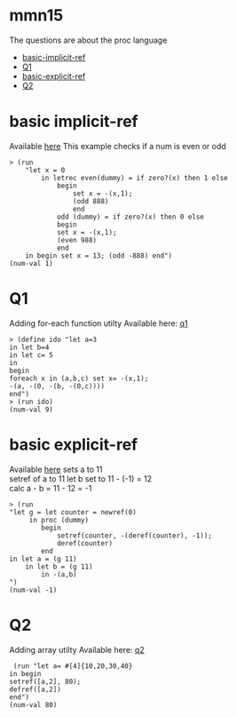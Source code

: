 # mmn15
The questions are about the proc language            
- [basic-implicit-ref](#basic-implicit-ref) 
- [Q1](#q1)         
- [basic-explicit-ref](#basic-explicit-ref) 
- [Q2](#q2)         
   
    
# basic implicit-ref
Available [here](implicit-refs/) 
This example checks if a num is even or odd
```racket
> (run 
    "let x = 0 
        in letrec even(dummy) = if zero?(x) then 1 else 
            begin 
                set x = -(x,1); 
                (odd 888) 
                end 
            odd (dummy) = if zero?(x) then 0 else 
            begin 
            set x = -(x,1); 
            (even 988) 
            end 
    in begin set x = 13; (odd -888) end")
(num-val 1)
```
# Q1 
Adding for-each function utilty
Available here: [q1](q1/)
```racket
> (define ido "let a=3
in let b=4
in let c= 5
in
begin
foreach x in (a,b,c) set x= -(x,1);
-(a, -(0, -(b, -(0,c))))
end")
> (run ido)
(num-val 9)
```

# basic explicit-ref
Available [here](explicit-refs/) 
sets a to 11        
setref of a to 11 
let b set to 11 - (-1) = 12                   
calc a - b = 11 - 12 = -1

```racket
> (run 
"let g = let counter = newref(0)
     in proc (dummy) 
        begin 
            setref(counter, -(deref(counter), -1)); 
            deref(counter) 
        end 
in let a = (g 11) 
    in let b = (g 11) 
        in -(a,b) 
")
(num-val -1)
```

# Q2 
Adding array utilty
Available here: [q2](q2/)
```racket
 (run "let a= #[4]{10,20,30,40}
in begin 
setref([a,2], 80);
defref([a,2])
end")
(num-val 80)

```


